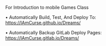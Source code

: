 For Introduction to mobile Games Class

• Automatically Build, Test, And Deploy To: https://IAmCurse.github.io/Dreams/

• Automatically Backup GitLab Deploy Pages: https://IAmCurse.gitlab.io/Dreams/